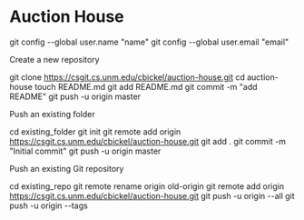 # Auction House

git config --global user.name "name"
git config --global user.email "email"

Create a new repository

git clone https://csgit.cs.unm.edu/cbickel/auction-house.git
cd auction-house
touch README.md
git add README.md
git commit -m "add README"
git push -u origin master

Push an existing folder

cd existing_folder
git init
git remote add origin https://csgit.cs.unm.edu/cbickel/auction-house.git
git add .
git commit -m "Initial commit"
git push -u origin master

Push an existing Git repository

cd existing_repo
git remote rename origin old-origin
git remote add origin https://csgit.cs.unm.edu/cbickel/auction-house.git
git push -u origin --all
git push -u origin --tags